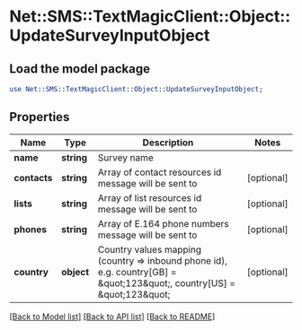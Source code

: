 # Net::SMS::TextMagicClient::Object::UpdateSurveyInputObject

## Load the model package
```perl
use Net::SMS::TextMagicClient::Object::UpdateSurveyInputObject;
```

## Properties
Name | Type | Description | Notes
------------ | ------------- | ------------- | -------------
**name** | **string** | Survey name | 
**contacts** | **string** | Array of contact resources id message will be sent to | [optional] 
**lists** | **string** | Array of list resources id message will be sent to | [optional] 
**phones** | **string** | Array of E.164 phone numbers message will be sent to | [optional] 
**country** | **object** | Country values mapping (country &#x3D;&gt; inbound phone id), e.g. country[GB] &#x3D; \&quot;123\&quot;, country[US] &#x3D; \&quot;123\&quot; | [optional] 

[[Back to Model list]](../README.md#documentation-for-models) [[Back to API list]](../README.md#documentation-for-api-endpoints) [[Back to README]](../README.md)


